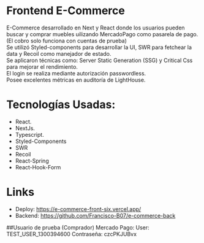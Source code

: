# Frontend E-Commerce
E-Commerce desarrollado en Next y React donde los usuarios pueden buscar y comprar muebles uilizando MercadoPago como pasarela de pago. (El cobro solo funciona con cuentas de prueba) \
Se utilizó Styled-components para desarrollar la UI, SWR para fetchear la data y Recoil como manejador de estado. \
Se aplicaron técnicas como: Server Static Generation (SSG) y Critical Css para mejorar el rendimiento. \
El login se realiza mediante autorización passwordless. \
Posee excelentes métricas en auditoría de LightHouse. 

# Tecnologías Usadas:
- React.
- NextJs.
- Typescript.
- Styled-Components
- SWR
- Recoil
- React-Spring
- React-Hook-Form

# Links
- Deploy: https://e-commerce-front-six.vercel.app/
- Backend: https://github.com/Francisco-B07/e-commerce-back


##Usuario de prueba (Comprador) Mercado Pago: 
User: TEST_USER_1300394600
Contraseña: czcPKJUBvx
